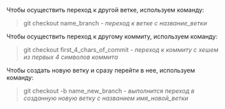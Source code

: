 Чтобы осуществить переход к другой ветке, используем команду:

> git checkout name_branch - *переход к ветке с название_ветки*

Чтобы осуществить переход к другому коммиту, используем команду:

> git checkout first_4_chars_of_commit - *переход к коммиту с хешем из первых 4 символов коммита*

Чтобы создать новую ветку и сразу перейти в нее, используем команду:

> git checkout -b name_new_branch - *выполнится переход в созданную новую ветку с названием имя_новой_ветки*